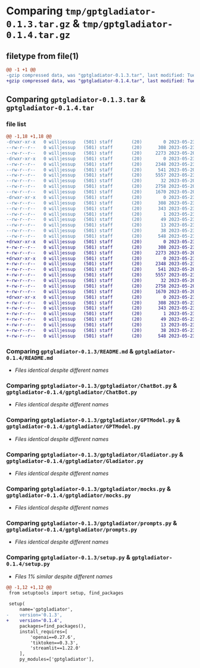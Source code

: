 # Comparing `tmp/gptgladiator-0.1.3.tar.gz` & `tmp/gptgladiator-0.1.4.tar.gz`

## filetype from file(1)

```diff
@@ -1 +1 @@
-gzip compressed data, was "gptgladiator-0.1.3.tar", last modified: Tue May 23 16:40:50 2023, max compression
+gzip compressed data, was "gptgladiator-0.1.4.tar", last modified: Tue May 23 16:50:02 2023, max compression
```

## Comparing `gptgladiator-0.1.3.tar` & `gptgladiator-0.1.4.tar`

### file list

```diff
@@ -1,18 +1,18 @@
-drwxr-xr-x   0 willjessup   (501) staff       (20)        0 2023-05-23 16:40:50.539707 gptgladiator-0.1.3/
--rw-r--r--   0 willjessup   (501) staff       (20)      308 2023-05-23 16:40:50.539553 gptgladiator-0.1.3/PKG-INFO
--rw-r--r--   0 willjessup   (501) staff       (20)     2273 2023-05-20 16:31:31.000000 gptgladiator-0.1.3/README.md
-drwxr-xr-x   0 willjessup   (501) staff       (20)        0 2023-05-23 16:40:50.538680 gptgladiator-0.1.3/gptgladiator/
--rw-r--r--   0 willjessup   (501) staff       (20)     2348 2023-05-23 16:40:10.000000 gptgladiator-0.1.3/gptgladiator/ChatBot.py
--rw-r--r--   0 willjessup   (501) staff       (20)      541 2023-05-20 16:32:36.000000 gptgladiator-0.1.3/gptgladiator/GPTModel.py
--rw-r--r--   0 willjessup   (501) staff       (20)     5557 2023-05-23 16:40:05.000000 gptgladiator-0.1.3/gptgladiator/Gladiator.py
--rw-r--r--   0 willjessup   (501) staff       (20)       32 2023-05-20 16:36:27.000000 gptgladiator-0.1.3/gptgladiator/__init__.py
--rw-r--r--   0 willjessup   (501) staff       (20)     2758 2023-05-20 16:31:31.000000 gptgladiator-0.1.3/gptgladiator/mocks.py
--rw-r--r--   0 willjessup   (501) staff       (20)     1670 2023-05-20 16:31:31.000000 gptgladiator-0.1.3/gptgladiator/prompts.py
-drwxr-xr-x   0 willjessup   (501) staff       (20)        0 2023-05-23 16:40:50.539273 gptgladiator-0.1.3/gptgladiator.egg-info/
--rw-r--r--   0 willjessup   (501) staff       (20)      308 2023-05-23 16:40:50.000000 gptgladiator-0.1.3/gptgladiator.egg-info/PKG-INFO
--rw-r--r--   0 willjessup   (501) staff       (20)      343 2023-05-23 16:40:50.000000 gptgladiator-0.1.3/gptgladiator.egg-info/SOURCES.txt
--rw-r--r--   0 willjessup   (501) staff       (20)        1 2023-05-23 16:40:50.000000 gptgladiator-0.1.3/gptgladiator.egg-info/dependency_links.txt
--rw-r--r--   0 willjessup   (501) staff       (20)       49 2023-05-23 16:40:50.000000 gptgladiator-0.1.3/gptgladiator.egg-info/requires.txt
--rw-r--r--   0 willjessup   (501) staff       (20)       13 2023-05-23 16:40:50.000000 gptgladiator-0.1.3/gptgladiator.egg-info/top_level.txt
--rw-r--r--   0 willjessup   (501) staff       (20)       38 2023-05-23 16:40:50.539747 gptgladiator-0.1.3/setup.cfg
--rw-r--r--   0 willjessup   (501) staff       (20)      548 2023-05-23 16:40:41.000000 gptgladiator-0.1.3/setup.py
+drwxr-xr-x   0 willjessup   (501) staff       (20)        0 2023-05-23 16:50:02.324606 gptgladiator-0.1.4/
+-rw-r--r--   0 willjessup   (501) staff       (20)      308 2023-05-23 16:50:02.324477 gptgladiator-0.1.4/PKG-INFO
+-rw-r--r--   0 willjessup   (501) staff       (20)     2273 2023-05-20 16:31:31.000000 gptgladiator-0.1.4/README.md
+drwxr-xr-x   0 willjessup   (501) staff       (20)        0 2023-05-23 16:50:02.323778 gptgladiator-0.1.4/gptgladiator/
+-rw-r--r--   0 willjessup   (501) staff       (20)     2348 2023-05-23 16:40:10.000000 gptgladiator-0.1.4/gptgladiator/ChatBot.py
+-rw-r--r--   0 willjessup   (501) staff       (20)      541 2023-05-20 16:32:36.000000 gptgladiator-0.1.4/gptgladiator/GPTModel.py
+-rw-r--r--   0 willjessup   (501) staff       (20)     5557 2023-05-23 16:40:05.000000 gptgladiator-0.1.4/gptgladiator/Gladiator.py
+-rw-r--r--   0 willjessup   (501) staff       (20)       32 2023-05-20 16:36:27.000000 gptgladiator-0.1.4/gptgladiator/__init__.py
+-rw-r--r--   0 willjessup   (501) staff       (20)     2758 2023-05-20 16:31:31.000000 gptgladiator-0.1.4/gptgladiator/mocks.py
+-rw-r--r--   0 willjessup   (501) staff       (20)     1670 2023-05-20 16:31:31.000000 gptgladiator-0.1.4/gptgladiator/prompts.py
+drwxr-xr-x   0 willjessup   (501) staff       (20)        0 2023-05-23 16:50:02.324303 gptgladiator-0.1.4/gptgladiator.egg-info/
+-rw-r--r--   0 willjessup   (501) staff       (20)      308 2023-05-23 16:50:02.000000 gptgladiator-0.1.4/gptgladiator.egg-info/PKG-INFO
+-rw-r--r--   0 willjessup   (501) staff       (20)      343 2023-05-23 16:50:02.000000 gptgladiator-0.1.4/gptgladiator.egg-info/SOURCES.txt
+-rw-r--r--   0 willjessup   (501) staff       (20)        1 2023-05-23 16:50:02.000000 gptgladiator-0.1.4/gptgladiator.egg-info/dependency_links.txt
+-rw-r--r--   0 willjessup   (501) staff       (20)       49 2023-05-23 16:50:02.000000 gptgladiator-0.1.4/gptgladiator.egg-info/requires.txt
+-rw-r--r--   0 willjessup   (501) staff       (20)       13 2023-05-23 16:50:02.000000 gptgladiator-0.1.4/gptgladiator.egg-info/top_level.txt
+-rw-r--r--   0 willjessup   (501) staff       (20)       38 2023-05-23 16:50:02.324637 gptgladiator-0.1.4/setup.cfg
+-rw-r--r--   0 willjessup   (501) staff       (20)      548 2023-05-23 16:43:51.000000 gptgladiator-0.1.4/setup.py
```

### Comparing `gptgladiator-0.1.3/README.md` & `gptgladiator-0.1.4/README.md`

 * *Files identical despite different names*

### Comparing `gptgladiator-0.1.3/gptgladiator/ChatBot.py` & `gptgladiator-0.1.4/gptgladiator/ChatBot.py`

 * *Files identical despite different names*

### Comparing `gptgladiator-0.1.3/gptgladiator/GPTModel.py` & `gptgladiator-0.1.4/gptgladiator/GPTModel.py`

 * *Files identical despite different names*

### Comparing `gptgladiator-0.1.3/gptgladiator/Gladiator.py` & `gptgladiator-0.1.4/gptgladiator/Gladiator.py`

 * *Files identical despite different names*

### Comparing `gptgladiator-0.1.3/gptgladiator/mocks.py` & `gptgladiator-0.1.4/gptgladiator/mocks.py`

 * *Files identical despite different names*

### Comparing `gptgladiator-0.1.3/gptgladiator/prompts.py` & `gptgladiator-0.1.4/gptgladiator/prompts.py`

 * *Files identical despite different names*

### Comparing `gptgladiator-0.1.3/setup.py` & `gptgladiator-0.1.4/setup.py`

 * *Files 1% similar despite different names*

```diff
@@ -1,12 +1,12 @@
 from setuptools import setup, find_packages
 
 setup(
     name='gptgladiator',
-    version='0.1.3',
+    version='0.1.4',
     packages=find_packages(),
     install_requires=[
         'openai==0.27.6',
         'tiktoken==0.3.3',
         'streamlit==1.22.0'
     ],
     py_modules=['gptgladiator'],
```


